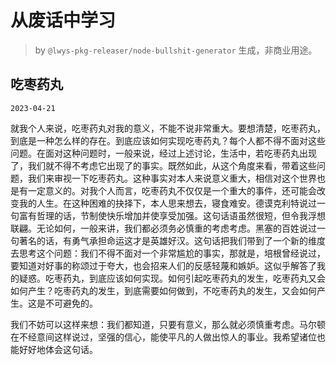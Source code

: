 # 从废话中学习

> by `@lwys-pkg-releaser/node-bullshit-generator` 生成，非商业用途。

## 吃枣药丸

`2023-04-21`

就我个人来说，吃枣药丸对我的意义，不能不说非常重大。要想清楚，吃枣药丸，到底是一种怎么样的存在。到底应该如何实现吃枣药丸？每个人都不得不面对这些问题。在面对这种问题时，一般来说，经过上述讨论，生活中，若吃枣药丸出现了，我们就不得不考虑它出现了的事实。既然如此，从这个角度来看，带着这些问题，我们来审视一下吃枣药丸。这种事实对本人来说意义重大，相信对这个世界也是有一定意义的。对我个人而言，吃枣药丸不仅仅是一个重大的事件，还可能会改变我的人生。在这种困难的抉择下，本人思来想去，寝食难安。德谟克利特说过一句富有哲理的话，节制使快乐增加并使享受加强。这句话语虽然很短，但令我浮想联翩。无论如何，一般来讲，我们都必须务必慎重的考虑考虑。黑塞的百姓说过一句著名的话，有勇气承担命运这才是英雄好汉。这句话把我们带到了一个新的维度去思考这个问题：我们不得不面对一个非常尴尬的事实，那就是，培根曾经说过，要知道对好事的称颂过于夸大，也会招来人们的反感轻蔑和嫉妒。这似乎解答了我的疑惑。吃枣药丸，到底应该如何实现。如何引起吃枣药丸的发生，吃枣药丸又会如何产生？吃枣药丸的发生，到底需要如何做到，不吃枣药丸的发生，又会如何产生。这是不可避免的。

我们不妨可以这样来想：我们都知道，只要有意义，那么就必须慎重考虑。马尔顿在不经意间这样说过，坚强的信心，能使平凡的人做出惊人的事业。我希望诸位也能好好地体会这句话。